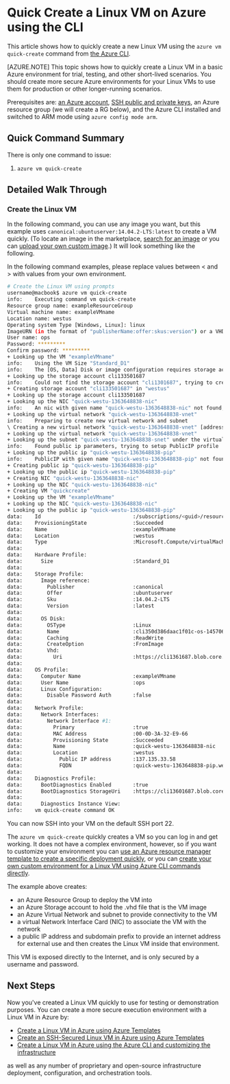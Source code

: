 <properties
   pageTitle="Quick Create a Linux VM on Azure using the CLI | Microsoft Azure"
   description="Quick Create a Linux VM on Azure using the CLI."
   services="virtual-machines-linux"
   documentationCenter=""
   authors="vlivech"
   manager="timlt"
   editor=""/>

<tags
   ms.service="virtual-machines-linux"
   ms.devlang="NA"
   ms.topic="article"
   ms.tgt_pltfrm="vm-linux"
   ms.workload="infrastructure"
   ms.date="03/28/2016"
   ms.author="v-livech"/>


# Quick Create a Linux VM on Azure using the CLI

This article shows how to quickly create a new Linux VM using the `azure vm quick-create` command from [the Azure CLI](../../xplat-cli-install.md).

[AZURE.NOTE] This topic shows how to quickly create a Linux VM in a basic Azure environment for trial, testing, and other short-lived scenarios. You should create more secure Azure environments for your Linux VMs to use them for production or other longer-running scenarios.  

Prerequisites are: [an Azure account](https://azure.microsoft.com/pricing/free-trial/), [SSH public and private keys](virtual-machines-linux-mac-create-ssh-keys.md), an Azure resource group (we will create a RG below), and the Azure CLI installed and switched to ARM mode using `azure config mode arm`.

## Quick Command Summary

There is only one command to issue:

1. `azure vm quick-create`

## Detailed Walk Through

### Create the Linux VM

In the following command, you can use any image you want, but this example uses `canonical:ubuntuserver:14.04.2-LTS:latest` to create a VM quickly. (To locate an image in the marketplace, [search for an image](virtual-machines-linux-cli-ps-findimage.md) or you can [upload your own custom image](virtual-machines-linux-create-upload-generic.md).) It will look something like the following.

In the following command examples, please replace values between &lt; and &gt; with values from your own environment.

```bash
# Create the Linux VM using prompts
username@macbook$ azure vm quick-create
info:    Executing command vm quick-create
Resource group name: exampleResourceGroup
Virtual machine name: exampleVMname
Location name: westus
Operating system Type [Windows, Linux]: linux
ImageURN (in the format of "publisherName:offer:skus:version") or a VHD link to the user image: canonical:ubuntuserver:14.04.2-LTS:latest
User name: ops
Password: *********
Confirm password: *********
+ Looking up the VM "exampleVMname"
info:    Using the VM Size "Standard_D1"
info:    The [OS, Data] Disk or image configuration requires storage account
+ Looking up the storage account cli133501687
info:    Could not find the storage account "cli1301687", trying to create new one
+ Creating storage account "cli133501687" in "westus"
+ Looking up the storage account cli133501687
+ Looking up the NIC "quick-westu-1363648838-nic"
info:    An nic with given name "quick-westu-1363648838-nic" not found, creating a new one
+ Looking up the virtual network "quick-westu-1363648838-vnet"
info:    Preparing to create new virtual network and subnet
\ Creating a new virtual network "quick-westu-1363648838-vnet" [address prefix: "10.0.0.0/16"] with subnet "quick-westu-13636488+8-snet" [address prefix: "10.0.1.0/24"]
+ Looking up the virtual network "quick-westu-1363648838-vnet"
+ Looking up the subnet "quick-westu-1363648838-snet" under the virtual network "quick-westu-1363648838-vnet"
info:    Found public ip parameters, trying to setup PublicIP profile
+ Looking up the public ip "quick-westu-1363648838-pip"
info:    PublicIP with given name "quick-westu-1363648838-pip" not found, creating a new one
+ Creating public ip "quick-westu-1363648838-pip"
+ Looking up the public ip "quick-westu-1363648838-pip"
+ Creating NIC "quick-westu-1363648838-nic"
+ Looking up the NIC "quick-westu-1363648838-nic"
+ Creating VM "quickcreate"
+ Looking up the VM "exampleVMname"
+ Looking up the NIC "quick-westu-1363648838-nic"
+ Looking up the public ip "quick-westu-1363648838-pip"
data:    Id                              :/subscriptions/<guid>/resourceGroups/exampleResourceGroup/providers/Microsoft.Compute/virtualMachines/exampleVMname
data:    ProvisioningState               :Succeeded
data:    Name                            :exampleVMname
data:    Location                        :westus
data:    Type                            :Microsoft.Compute/virtualMachines
data:
data:    Hardware Profile:
data:      Size                          :Standard_D1
data:
data:    Storage Profile:
data:      Image reference:
data:        Publisher                   :canonical
data:        Offer                       :ubuntuserver
data:        Sku                         :14.04.2-LTS
data:        Version                     :latest
data:
data:      OS Disk:
data:        OSType                      :Linux
data:        Name                        :cli350d386daac1f01c-os-1457063387485
data:        Caching                     :ReadWrite
data:        CreateOption                :FromImage
data:        Vhd:
data:          Uri                       :https://cli1361687.blob.core.windows.net/vhds/cli350d386daac1f01c-os-1457063387485.vhd
data:
data:    OS Profile:
data:      Computer Name                 :exampleVMname
data:      User Name                     :ops
data:      Linux Configuration:
data:        Disable Password Auth       :false
data:
data:    Network Profile:
data:      Network Interfaces:
data:        Network Interface #1:
data:          Primary                   :true
data:          MAC Address               :00-0D-3A-32-E9-66
data:          Provisioning State        :Succeeded
data:          Name                      :quick-westu-1363648838-nic
data:          Location                  :westus
data:            Public IP address       :137.135.33.58
data:            FQDN                    :quick-westu-1363648838-pip.westus.cloudapp.azure.com
data:
data:    Diagnostics Profile:
data:      BootDiagnostics Enabled       :true
data:      BootDiagnostics StorageUri    :https://cli13601687.blob.core.windows.net/
data:
data:      Diagnostics Instance View:
info:    vm quick-create command OK
```

You can now SSH into your VM on the default SSH port 22.

The `azure vm quick-create` quickly creates a VM so you can log in and get working. It does not have a complex environment, however, so if you want to customize your environment you can [use an Azure resource manager template to create a specific deployment quickly](virtual-machines-linux-cli-deploy-templates.md), or you can [create your own custom environment for a Linux VM using Azure CLI commands directly](virtual-machines-linux-cli-deploy-templates.md).

The example above creates:

- an Azure Resource Group to deploy the VM into
- an Azure Storage account to hold the .vhd file that is the VM image
- an Azure Virtual Network and subnet to provide connectivity to the VM
- a virtual Network Interface Card (NIC) to associate the VM with the network
- a public IP address and subdomain prefix to provide an internet address for external use and then creates the Linux VM inside that environment.

This VM is exposed directly to the Internet, and is only secured by a username and password.

## Next Steps

Now you've created a Linux VM quickly to use for testing or demonstration purposes. You can create a more secure execution environment with a Linux VM in Azure by:

- [Create a Linux VM in Azure using Azure Templates](virtual-machines-linux-cli-deploy-templates.md)
- [Create an SSH-Secured Linux VM in Azure using Azure Templates](virtual-machines-linux-create-ssh-secured-vm-from-template.md)
- [Create a Linux VM in Azure using the Azure CLI and customizing the infrastructure](virtual-machines-linux-create-cli-complete.md)

as well as any number of proprietary and open-source infrastructure deployment, configuration, and orchestration tools.
